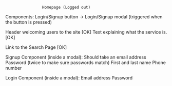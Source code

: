                     Homepage (Logged out)
Components:
Login/Signup button -> Login/Signup modal (triggered when the button is pressed)

Header welcoming users to the site [OK]
Text explaining what the service is. [OK]

Link to the Search Page [OK]

Signup Component (inside a modal):
Should take an email address
Password (twice to make sure passwords match)
First and last name
Phone number

Login Component (inside a modal):
Email address
Password